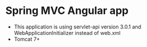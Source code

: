 # Spring MVC Angular app
* This application is using servlet-api version 3.0.1 and WebApplicationInitializer instead of web.xml
* Tomcat 7+